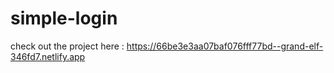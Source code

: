 # simple-login

check out the project here : https://66be3e3aa07baf076fff77bd--grand-elf-346fd7.netlify.app

